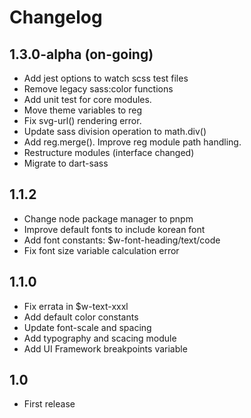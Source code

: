 # Changelog

## 1.3.0-alpha (on-going)
- Add jest options to watch scss test files
- Remove legacy sass:color functions
- Add unit test for core modules.
- Move theme variables to reg
- Fix svg-url() rendering error.
- Update sass division operation to math.div()
- Add reg.merge(). Improve reg module path handling.
- Restructure modules (interface changed)
- Migrate to dart-sass

## 1.1.2
- Change node package manager to pnpm
- Improve default fonts to include korean font
- Add font constants: $w-font-heading/text/code
- Fix font size variable calculation error

## 1.1.0
- Fix errata in $w-text-xxxl
- Add default color constants
- Update font-scale and spacing
- Add typography and scacing module
- Add UI Framework breakpoints variable

## 1.0
- First release
